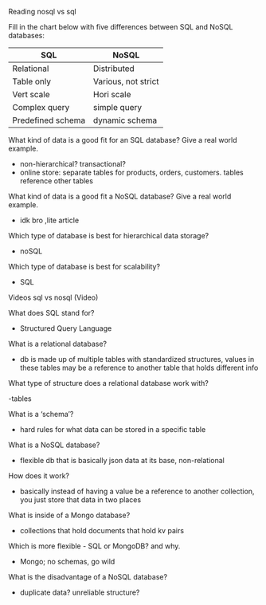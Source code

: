 Reading
nosql vs sql

Fill in the chart below with five differences between SQL and NoSQL databases:

|SQL  |  NoSQL  |
|---  |  ---
|Relational | Distributed |
|Table only | Various, not strict |
|Vert scale | Hori scale |
|Complex query | simple query |
|Predefined schema | dynamic schema |

What kind of data is a good fit for an SQL database?
Give a real world example.

- non-hierarchical? transactional?
- online store: separate tables for products, orders, customers. tables reference other tables

What kind of data is a good fit a NoSQL database?
Give a real world example.

- idk bro ,lite article

Which type of database is best for hierarchical data storage?

- noSQL

Which type of database is best for scalability?

- SQL

Videos
sql vs nosql (Video)

What does SQL stand for?

- Structured Query Language

What is a relational database?

- db is made up of multiple tables with standardized structures, values in these tables may be a reference to another table that holds different info

What type of structure does a relational database work with?

-tables

What is a ‘schema’?

- hard rules for what data can be stored in a specific table

What is a NoSQL database?

- flexible db that is basically json data at its base, non-relational

How does it work?

- basically instead of having a value be a reference to another collection, you just store that data in two places

What is inside of a Mongo database?

- collections that hold documents that hold kv pairs

Which is more flexible - SQL or MongoDB? and why.

- Mongo; no schemas, go wild

What is the disadvantage of a NoSQL database?

- duplicate data? unreliable structure?
